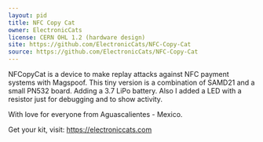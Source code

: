```yaml
---
layout: pid
title: NFC Copy Cat
owner: ElectronicCats
license: CERN OHL 1.2 (hardware design)
site: https://github.com/ElectronicCats/NFC-Copy-Cat
source: https://github.com/ElectronicCats/NFC-Copy-Cat
---
```

NFCopyCat is a device to make replay attacks against NFC payment systems with Magspoof. This tiny version is a combination of SAMD21 and a small PN532 board. Adding a 3.7 LiPo battery. Also I added a LED with a resistor just for debugging and to show activity.


With love for everyone from Aguascalientes - Mexico.

Get your kit, visit: https://electroniccats.com
